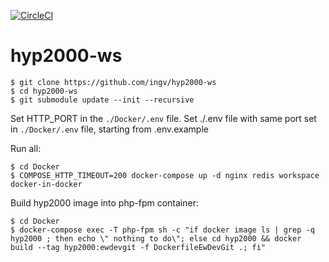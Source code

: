 [![CircleCI](https://circleci.com/gh/INGV/hyp2000-ws.svg?style=svg)](https://circleci.com/gh/INGV/hyp2000-ws)

# hyp2000-ws

```
$ git clone https://github.com/ingv/hyp2000-ws
$ cd hyp2000-ws
$ git submodule update --init --recursive
```

Set HTTP_PORT in the `./Docker/.env` file.
Set ./.env file with same port set in `./Docker/.env` file, starting from .env.example

Run all:
```
$ cd Docker
$ COMPOSE_HTTP_TIMEOUT=200 docker-compose up -d nginx redis workspace docker-in-docker
```

Build hyp2000 image into php-fpm container:
```
$ cd Docker
$ docker-compose exec -T php-fpm sh -c "if docker image ls | grep -q hyp2000 ; then echo \" nothing to do\"; else cd hyp2000 && docker build --tag hyp2000:ewdevgit -f DockerfileEwDevGit .; fi"
```
